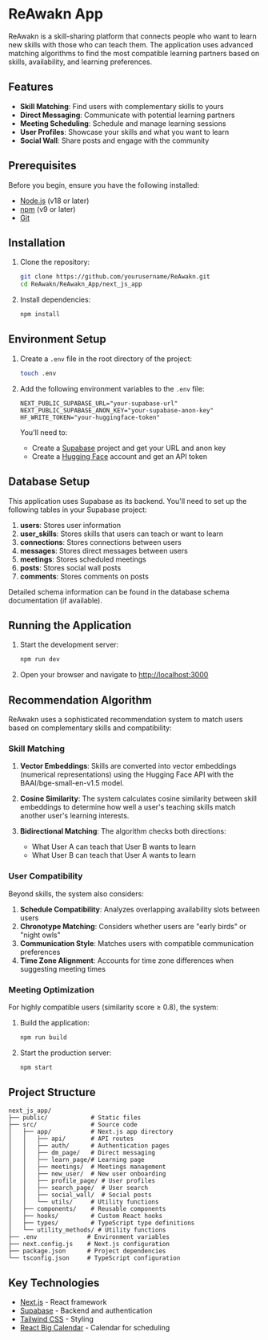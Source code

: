 # ReAwakn App

ReAwakn is a skill-sharing platform that connects people who want to learn new skills with those who can teach them. The application uses advanced matching algorithms to find the most compatible learning partners based on skills, availability, and learning preferences.

## Features

- **Skill Matching**: Find users with complementary skills to yours
- **Direct Messaging**: Communicate with potential learning partners
- **Meeting Scheduling**: Schedule and manage learning sessions
- **User Profiles**: Showcase your skills and what you want to learn
- **Social Wall**: Share posts and engage with the community

## Prerequisites

Before you begin, ensure you have the following installed:

- [Node.js](https://nodejs.org/) (v18 or later)
- [npm](https://www.npmjs.com/) (v9 or later)
- [Git](https://git-scm.com/)

## Installation

1. Clone the repository:

   ```bash
   git clone https://github.com/yourusername/ReAwakn.git
   cd ReAwakn/ReAwakn_App/next_js_app
   ```

2. Install dependencies:
   ```bash
   npm install
   ```

## Environment Setup

1. Create a `.env` file in the root directory of the project:

   ```bash
   touch .env
   ```

2. Add the following environment variables to the `.env` file:

   ```
   NEXT_PUBLIC_SUPABASE_URL="your-supabase-url"
   NEXT_PUBLIC_SUPABASE_ANON_KEY="your-supabase-anon-key"
   HF_WRITE_TOKEN="your-huggingface-token"
   ```

   You'll need to:

   - Create a [Supabase](https://supabase.com/) project and get your URL and anon key
   - Create a [Hugging Face](https://huggingface.co/) account and get an API token

## Database Setup

This application uses Supabase as its backend. You'll need to set up the following tables in your Supabase project:

1. **users**: Stores user information
2. **user_skills**: Stores skills that users can teach or want to learn
3. **connections**: Stores connections between users
4. **messages**: Stores direct messages between users
5. **meetings**: Stores scheduled meetings
6. **posts**: Stores social wall posts
7. **comments**: Stores comments on posts

Detailed schema information can be found in the database schema documentation (if available).

## Running the Application

1. Start the development server:

   ```bash
   npm run dev
   ```

2. Open your browser and navigate to [http://localhost:3000](http://localhost:3000)

## Recommendation Algorithm

ReAwakn uses a sophisticated recommendation system to match users based on complementary skills and compatibility:

### Skill Matching

1. **Vector Embeddings**: Skills are converted into vector embeddings (numerical representations) using the Hugging Face API with the BAAI/bge-small-en-v1.5 model.

2. **Cosine Similarity**: The system calculates cosine similarity between skill embeddings to determine how well a user's teaching skills match another user's learning interests.

3. **Bidirectional Matching**: The algorithm checks both directions:
   - What User A can teach that User B wants to learn
   - What User B can teach that User A wants to learn

### User Compatibility

Beyond skills, the system also considers:

1. **Schedule Compatibility**: Analyzes overlapping availability slots between users
2. **Chronotype Matching**: Considers whether users are "early birds" or "night owls"
3. **Communication Style**: Matches users with compatible communication preferences
4. **Time Zone Alignment**: Accounts for time zone differences when suggesting meeting times

### Meeting Optimization

For highly compatible users (similarity score ≥ 0.8), the system:

1. Build the application:

   ```bash
   npm run build
   ```

2. Start the production server:
   ```bash
   npm start
   ```

## Project Structure

```
next_js_app/
├── public/            # Static files
├── src/               # Source code
│   ├── app/           # Next.js app directory
│   │   ├── api/       # API routes
│   │   ├── auth/      # Authentication pages
│   │   ├── dm_page/   # Direct messaging
│   │   ├── learn_page/# Learning page
│   │   ├── meetings/  # Meetings management
│   │   ├── new_user/  # New user onboarding
│   │   ├── profile_page/ # User profiles
│   │   ├── search_page/  # User search
│   │   ├── social_wall/  # Social posts
│   │   └── utils/     # Utility functions
│   ├── components/    # Reusable components
│   ├── hooks/         # Custom React hooks
│   ├── types/         # TypeScript type definitions
│   └── utility_methods/ # Utility functions
├── .env              # Environment variables
├── next.config.js    # Next.js configuration
├── package.json      # Project dependencies
└── tsconfig.json     # TypeScript configuration
```

## Key Technologies

- [Next.js](https://nextjs.org/) - React framework
- [Supabase](https://supabase.com/) - Backend and authentication
- [Tailwind CSS](https://tailwindcss.com/) - Styling
- [React Big Calendar](https://github.com/jquense/react-big-calendar) - Calendar for scheduling
